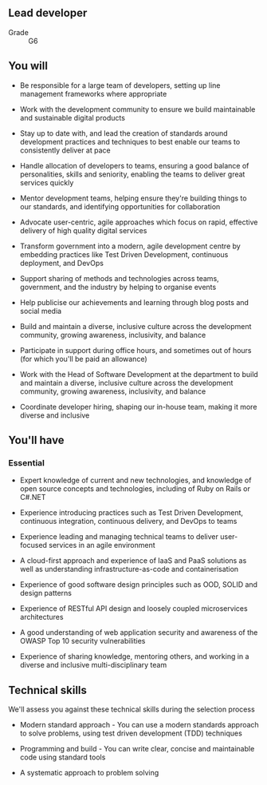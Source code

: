 ## Lead developer

<dl class="govuk-summary-list">
  <div class="govuk-summary-list__row">
    <dt class="govuk-summary-list__key">
      Grade
    </dt>
    <dd class="govuk-summary-list__value">
      G6
    </dd>
  </div>
</dl>

## You will

* Be responsible for a large team of developers, setting up line management frameworks where appropriate

* Work with the development community to ensure we build maintainable and sustainable digital products

* Stay up to date with, and lead the creation of standards around development practices and techniques to best enable our teams to consistently deliver at pace

* Handle allocation of developers to teams, ensuring a good balance of personalities, skills and seniority, enabling the teams to deliver great services quickly

* Mentor development teams, helping ensure they're building things to our standards, and identifying opportunities for collaboration

* Advocate user-centric, agile approaches which focus on rapid, effective delivery of high quality digital services

* Transform government into a modern, agile development centre by embedding practices like Test Driven Development, continuous deployment, and DevOps

* Support sharing of methods and technologies across teams, government, and the industry by helping to organise events

* Help publicise our achievements and learning through blog posts and social media

* Build and maintain a diverse, inclusive culture across the development community, growing awareness, inclusivity, and balance

* Participate in support during office hours, and sometimes out of hours (for which you'll be paid an allowance)

* Work with the Head of Software Development at the department to build and maintain a diverse, inclusive culture across the development community, growing awareness, inclusivity, and balance

* Coordinate developer hiring, shaping our in-house team, making it more diverse and inclusive

## You'll have

### Essential

* Expert knowledge of current and new technologies, and knowledge of open source concepts and technologies, including of Ruby on Rails or C#.NET

* Experience introducing practices such as Test Driven Development, continuous integration, continuous delivery, and DevOps to teams

* Experience leading and managing technical teams to deliver user-focused services in an agile environment

* A cloud-first approach and experience of IaaS and PaaS solutions as well as understanding infrastructure-as-code and containerisation

* Experience of good software design principles such as OOD, SOLID and design patterns

* Experience of RESTful API design and loosely coupled microservices architectures

* A good understanding of web application security and awareness of the OWASP Top 10 security vulnerabilities

* Experience of sharing knowledge, mentoring others, and working in a diverse and inclusive multi-disciplinary team

## Technical skills

We'll assess you against these technical skills during the selection process

* Modern standard approach - You can use a modern standards approach to solve problems, using test driven development (TDD) techniques

* Programming and build - You can write clear, concise and maintainable code using standard tools

* A systematic approach to problem solving